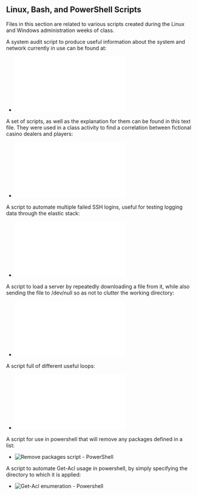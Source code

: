 ## Linux, Bash, and PowerShell Scripts

Files in this section are related to various scripts created during the Linux and Windows administration weeks of class.

A system audit script to produce useful information about the system and network currently in use can be found at:
  - ![System audit script - Linux](Scripts/system_audit_script.sh)

A set of scripts, as well as the explanation for them can be found in this text file. They were used in a class activity to find a correlation between fictional casino dealers and players:
  - ![Player-Dealer correlation script - Linux](Scripts_dealer_info_scripts_and_explanation.txt)

A script to automate multiple failed SSH logins, useful for testing logging data through the elastic stack:
  - ![Repeat failed SSH script - Linux](Scripts/failed_ssh_script.sh)

A script to load a server by repeatedly downloading a file from it, while also sending the file to /dev/null so as not to clutter the working directory:
  - ![Wget/load web server script - Linux](Scripts/wget_script.sh)

A script full of different useful loops:
  - ![Useful loops - Linux](Scripts/useful_loops.sh)

A script for use in powershell that will remove any packages defined in a list:
  - ![Remove packages script - PowerShell](Scripts/removepackages.ps1)

A script to automate Get-Acl usage in powershell, by simply specifying the directory to which it is applied:
  - ![Get-Acl enumeration - Powershell](Scripts/acl_enum.ps1)
